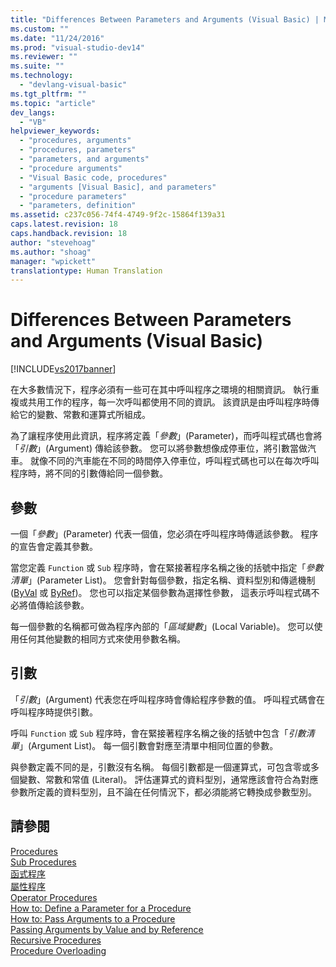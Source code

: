 ```yaml
---
title: "Differences Between Parameters and Arguments (Visual Basic) | Microsoft Docs"
ms.custom: ""
ms.date: "11/24/2016"
ms.prod: "visual-studio-dev14"
ms.reviewer: ""
ms.suite: ""
ms.technology: 
  - "devlang-visual-basic"
ms.tgt_pltfrm: ""
ms.topic: "article"
dev_langs: 
  - "VB"
helpviewer_keywords: 
  - "procedures, arguments"
  - "procedures, parameters"
  - "parameters, and arguments"
  - "procedure arguments"
  - "Visual Basic code, procedures"
  - "arguments [Visual Basic], and parameters"
  - "procedure parameters"
  - "parameters, definition"
ms.assetid: c237c056-74f4-4749-9f2c-15864f139a31
caps.latest.revision: 18
caps.handback.revision: 18
author: "stevehoag"
ms.author: "shoag"
manager: "wpickett"
translationtype: Human Translation
---
```

# Differences Between Parameters and Arguments (Visual Basic)
[!INCLUDE[vs2017banner](../../../../csharp/includes/vs2017banner.md)]

在大多數情況下，程序必須有一些可在其中呼叫程序之環境的相關資訊。  執行重複或共用工作的程序，每一次呼叫都使用不同的資訊。  該資訊是由呼叫程序時傳給它的變數、常數和運算式所組成。  
  
 為了讓程序使用此資訊，程序將定義「*參數*」\(Parameter\)，而呼叫程式碼也會將「*引數*」\(Argument\) 傳給該參數。  您可以將參數想像成停車位，將引數當做汽車。  就像不同的汽車能在不同的時間停入停車位，呼叫程式碼也可以在每次呼叫程序時，將不同的引數傳給同一個參數。  
  
## 參數  
 一個「*參數*」\(Parameter\) 代表一個值，您必須在呼叫程序時傳遞該參數。  程序的宣告會定義其參數。  
  
 當您定義 `Function` 或 `Sub` 程序時，會在緊接著程序名稱之後的括號中指定「*參數清單*」\(Parameter List\)。  您會針對每個參數，指定名稱、資料型別和傳遞機制 \([ByVal](../../../../visual-basic/language-reference/modifiers/byval.md) 或 [ByRef](../../../../visual-basic/language-reference/modifiers/byref.md)\)。  您也可以指定某個參數為選擇性參數，  這表示呼叫程式碼不必將值傳給該參數。  
  
 每一個參數的名稱都可做為程序內部的「*區域變數*」\(Local Variable\)。  您可以使用任何其他變數的相同方式來使用參數名稱。  
  
## 引數  
 「*引數*」\(Argument\) 代表您在呼叫程序時會傳給程序參數的值。  呼叫程式碼會在呼叫程序時提供引數。  
  
 呼叫 `Function` 或 `Sub` 程序時，會在緊接著程序名稱之後的括號中包含「*引數清單*」\(Argument List\)。  每一個引數會對應至清單中相同位置的參數。  
  
 與參數定義不同的是，引數沒有名稱。  每個引數都是一個運算式，可包含零或多個變數、常數和常值 \(Literal\)。  評估運算式的資料型別，通常應該會符合為對應參數所定義的資料型別，且不論在任何情況下，都必須能將它轉換成參數型別。  
  
## 請參閱  
 [Procedures](../../../../visual-basic/programming-guide/language-features/procedures/index.md)   
 [Sub Procedures](../../../../visual-basic/programming-guide/language-features/procedures/sub-procedures.md)   
 [函式程序](../../../../visual-basic/programming-guide/language-features/procedures/function-procedures.md)   
 [屬性程序](../../../../visual-basic/programming-guide/language-features/procedures/property-procedures.md)   
 [Operator Procedures](../../../../visual-basic/programming-guide/language-features/procedures/operator-procedures.md)   
 [How to: Define a Parameter for a Procedure](../../../../visual-basic/programming-guide/language-features/procedures/how-to-define-a-parameter-for-a-procedure.md)   
 [How to: Pass Arguments to a Procedure](../../../../visual-basic/programming-guide/language-features/procedures/how-to-pass-arguments-to-a-procedure.md)   
 [Passing Arguments by Value and by Reference](../../../../visual-basic/programming-guide/language-features/procedures/passing-arguments-by-value-and-by-reference.md)   
 [Recursive Procedures](../../../../visual-basic/programming-guide/language-features/procedures/recursive-procedures.md)   
 [Procedure Overloading](../../../../visual-basic/programming-guide/language-features/procedures/procedure-overloading.md)